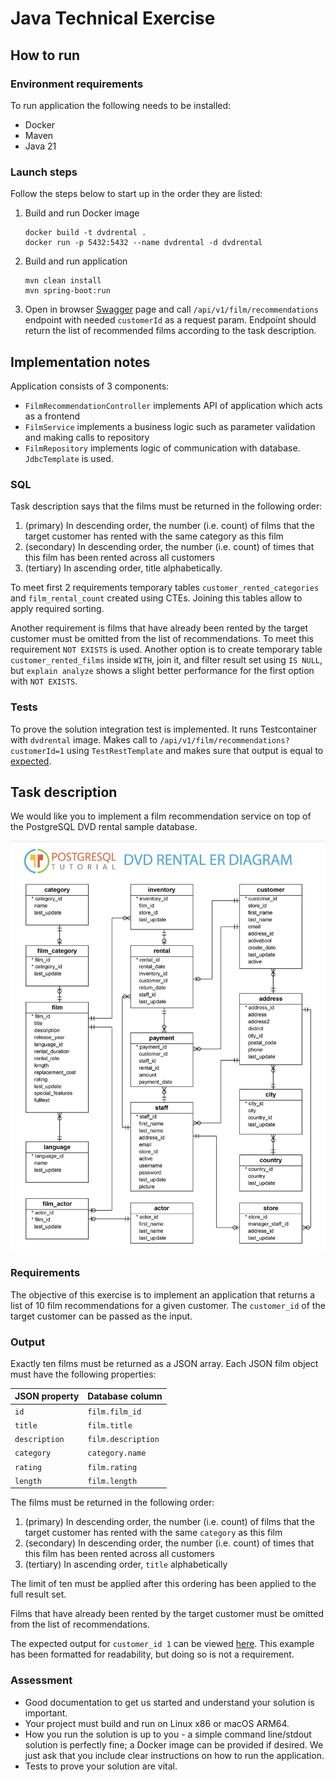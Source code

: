 # Java Technical Exercise

## How to run

### Environment requirements
To run application the following needs to be installed:
- Docker
- Maven
- Java 21

### Launch steps
Follow the steps below to start up in the order they are listed:
1. Build and run Docker image
    ```shell
    docker build -t dvdrental .
    docker run -p 5432:5432 --name dvdrental -d dvdrental
    ```
2. Build and run application
    ```shell
    mvn clean install
    mvn spring-boot:run
    ```
3. Open in browser [Swagger](http://localhost:8080/swagger-ui/index.html) page and call `/api/v1/film/recommendations` endpoint with needed `customerId` as a request param. Endpoint should return the list of recommended films according to the task description.

## Implementation notes

Application consists of 3 components:
- `FilmRecommendationController` implements API of application which acts as a frontend
- `FilmService` implements a business logic such as parameter validation and making calls to repository
- `FilmRepository` implements logic of communication with database. `JdbcTemplate` is used.

### SQL
Task description says that the films must be returned in the following order:
1. (primary) In descending order, the number (i.e. count) of films that the target customer has rented with the same category as this film
2. (secondary) In descending order, the number (i.e. count) of times that this film has been rented across all customers
3. (tertiary) In ascending order, title alphabetically.

To meet first 2 requirements temporary tables `customer_rented_categories` and `film_rental_count` created using CTEs. Joining this tables allow to apply required sorting.

Another requirement is films that have already been rented by the target customer must be omitted from the list of recommendations.
To meet this requirement `NOT EXISTS` is used. Another option is to create temporary table `customer_rented_films` inside `WITH`, join it, and filter result set using `IS NULL`, 
but `explain analyze` shows a slight better performance for the first option with `NOT EXISTS`.

### Tests

To prove the solution integration test is implemented. It runs Testcontainer with `dvdrental` image.
Makes call to `/api/v1/film/recommendations?customerId=1` using `TestRestTemplate` and makes sure that output is equal to [expected](customer-1-recommended-films.json).

## Task description

We would like you to implement a film recommendation service on top of the PostgreSQL DVD rental sample database.

![](./dvdrental-er-diagram.png)

### Requirements

The objective of this exercise is to implement an application that returns a list of 10 film recommendations for a given customer.
The `customer_id` of the target customer can be passed as the input.

### Output

Exactly ten films must be returned as a JSON array. Each JSON film object must have the following properties:

| JSON property | Database column    |
|---------------|--------------------|
| `id`          | `film.film_id`     |
| `title`       | `film.title`       |
| `description` | `film.description` |
| `category`    | `category.name`    |
| `rating`      | `film.rating`      |
| `length`      | `film.length`      |

The films must be returned in the following order:

1. (primary) In descending order, the number (i.e. count) of films that the target customer has rented with the same `category` as this film
2. (secondary) In descending order, the number (i.e. count) of times that this film has been rented across all customers
3. (tertiary) In ascending order, `title` alphabetically

The limit of ten must be applied after this ordering has been applied to the full result set.

Films that have already been rented by the target customer must be omitted from the list of recommendations.

The expected output for `customer_id 1` can be viewed [here](customer-1-recommended-films.json). This example has been formatted for readability, but doing so is not a requirement.

### Assessment

- Good documentation to get us started and understand your solution is important.
- Your project must build and run on Linux x86 or macOS ARM64.
- How you run the solution is up to you - a simple command line/stdout solution is perfectly fine; a Docker image can be provided if desired. We just ask that you include clear instructions on how to run the application.
- Tests to prove your solution are vital.